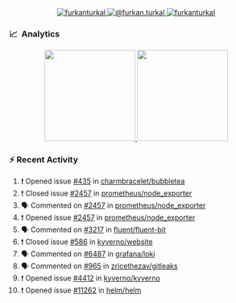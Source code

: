 <p align="center">
  <a href="https://linkedin.com/in/furkanturkal" target="blank">
    <img src="https://img.shields.io/badge/linkedin-%230077B5.svg?&style=for-the-badge&logo=linkedin&logoColor=white" alt="furkanturkal" />
  </a>
  <a href="https://medium.com/@furkan.turkal" target="blank">
    <img src="https://img.shields.io/badge/medium-%2312100E.svg?&style=for-the-badge&logo=medium&logoColor=white" alt="@furkan.turkal" />
  </a>
  <a href="https://twitter.com/furkanturkaI" target="blank">
    <img src="https://img.shields.io/badge/Twitter-1DA1F2?style=for-the-badge&logo=twitter&logoColor=white" alt="furkanturkaI" />
  </a>
</p>

### 📈 &nbsp;Analytics

<p align="center">
  <a href="https://coderstats.net/github/#Dentrax">
    <img height="180em" src="https://github-readme-stats-eight-theta.vercel.app/api?username=Dentrax&show_icons=true&theme=algolia&include_all_commits=true&count_private=true&line_height=26"/>
    <img height="180em" src="https://github-readme-stats-eight-theta.vercel.app/api/top-langs/?username=Dentrax&layout=compact&langs_count=8&theme=algolia&line_height=26"/>
  </a>
</p>

### :zap: Recent Activity

<!--START_SECTION:activity-->
1. ❗️ Opened issue [#435](https://github.com/charmbracelet/bubbletea/issues/435) in [charmbracelet/bubbletea](https://github.com/charmbracelet/bubbletea)
2. ❗️ Closed issue [#2457](https://github.com/prometheus/node_exporter/issues/2457) in [prometheus/node_exporter](https://github.com/prometheus/node_exporter)
3. 🗣 Commented on [#2457](https://github.com/prometheus/node_exporter/issues/2457) in [prometheus/node_exporter](https://github.com/prometheus/node_exporter)
4. ❗️ Opened issue [#2457](https://github.com/prometheus/node_exporter/issues/2457) in [prometheus/node_exporter](https://github.com/prometheus/node_exporter)
5. 🗣 Commented on [#3217](https://github.com/fluent/fluent-bit/issues/3217) in [fluent/fluent-bit](https://github.com/fluent/fluent-bit)
6. ❗️ Closed issue [#586](https://github.com/kyverno/website/issues/586) in [kyverno/website](https://github.com/kyverno/website)
7. 🗣 Commented on [#6487](https://github.com/grafana/loki/issues/6487) in [grafana/loki](https://github.com/grafana/loki)
8. 🗣 Commented on [#965](https://github.com/zricethezav/gitleaks/issues/965) in [zricethezav/gitleaks](https://github.com/zricethezav/gitleaks)
9. ❗️ Opened issue [#4412](https://github.com/kyverno/kyverno/issues/4412) in [kyverno/kyverno](https://github.com/kyverno/kyverno)
10. ❗️ Opened issue [#11262](https://github.com/helm/helm/issues/11262) in [helm/helm](https://github.com/helm/helm)
<!--END_SECTION:activity-->
